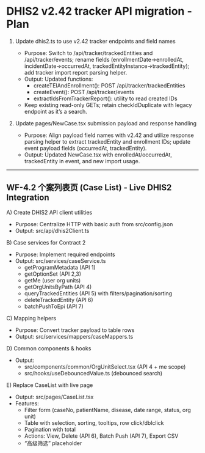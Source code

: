 # DHIS2 v2.42 tracker API migration - Plan

1) Update dhis2.ts to use v2.42 tracker endpoints and field names
   - Purpose: Switch to /api/tracker/trackedEntities and /api/tracker/events; rename fields (enrollmentDate->enrolledAt, incidentDate->occurredAt, trackedEntityInstance->trackedEntity); add tracker import report parsing helper.
   - Output: Updated functions:
     * createTEIAndEnrollment(): POST /api/tracker/trackedEntities
     * createEvent(): POST /api/tracker/events
     * extractIdsFromTrackerReport(): utility to read created IDs
   - Keep existing read-only GETs; retain checkIdDuplicate with legacy endpoint as it’s a search.

2) Update pages/NewCase.tsx submission payload and response handling
   - Purpose: Align payload field names with v2.42 and utilize response parsing helper to extract trackedEntity and enrollment IDs; update event payload fields (occurredAt, trackedEntity).
   - Output: Updated NewCase.tsx with enrolledAt/occurredAt, trackedEntity in event, and new import usage.

---

## WF-4.2 个案列表页 (Case List) - Live DHIS2 Integration

A) Create DHIS2 API client utilities
   - Purpose: Centralize HTTP with basic auth from src/config.json
   - Output: src/api/dhis2Client.ts

B) Case services for Contract 2
   - Purpose: Implement required endpoints
   - Output: src/services/caseService.ts
     * getProgramMetadata (API 1)
     * getOptionSet (API 2,3)
     * getMe (user org units)
     * getOrgUnitsByPath (API 4)
     * queryTrackedEntities (API 5) with filters/pagination/sorting
     * deleteTrackedEntity (API 6)
     * batchPushToEpi (API 7)

C) Mapping helpers
   - Purpose: Convert tracker payload to table rows
   - Output: src/services/mappers/caseMappers.ts

D) Common components & hooks
   - Output:
     * src/components/common/OrgUnitSelect.tsx (API 4 + me scope)
     * src/hooks/useDebouncedValue.ts (debounced search)

E) Replace CaseList with live page
   - Output: src/pages/CaseList.tsx
   - Features:
     * Filter form (caseNo, patientName, disease, date range, status, org unit)
     * Table with selection, sorting, tooltips, row click/dblclick
     * Pagination with total
     * Actions: View, Delete (API 6), Batch Push (API 7), Export CSV
     * “高级筛选” placeholder